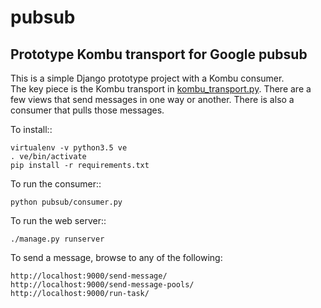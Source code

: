 # pubsub
Prototype Kombu transport for Google pubsub
-------------------------------------------

This is a simple Django prototype project with a Kombu consumer.  
The key piece is the Kombu transport in
[kombu_transport.py](pubsub/kombu_transport.py). There are a few views that
send messages in one way or another. There is also a consumer that pulls those messages.

To install::

    virtualenv -v python3.5 ve
    . ve/bin/activate
    pip install -r requirements.txt

To run the consumer::

    python pubsub/consumer.py

To run the web server::

    ./manage.py runserver

To send a message, browse to any of the following:

    http://localhost:9000/send-message/
    http://localhost:9000/send-message-pools/
    http://localhost:9000/run-task/
